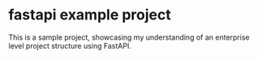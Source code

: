 # fastapi example project

This is a sample project, showcasing my understanding of 
an enterprise level project structure using FastAPI.
